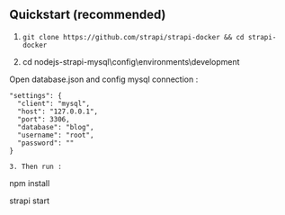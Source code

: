 ## Quickstart (recommended)

1. `git clone https://github.com/strapi/strapi-docker && cd strapi-docker`

2. cd nodejs-strapi-mysql\config\environments\development

Open database.json and config mysql connection : 

```
"settings": {
  "client": "mysql",
  "host": "127.0.0.1",
  "port": 3306,
  "database": "blog",
  "username": "root",
  "password": ""
}

3. Then run : 

```
npm install 

strapi start


